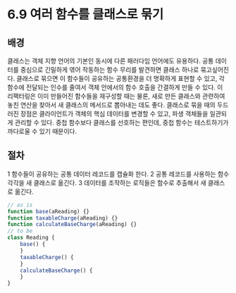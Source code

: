 # 6.9 여러 함수를  클래스로 묶기 

## 배경 

클래스는 객체 지향 언어의 기본인 동시에 다른 패러다임 언어에도 유용하다.
공통 데이터를 중심으로 긴밀하게 엮어 작동하는 함수 무리를 발견하면 클래스 하나로 묶고싶어진다.
클래스로 묶으면 이 함수들이 공유하는 공통환경을 더 명확하게 표현할 수 있고, 
각 함수에 전달되는 인수를 줄여서 객체 안에서의 함수 호출을 간결하게 만들 수 있다.
이 리팩터링은 이미 만들어진 함수들을 재구성할 때는 물론, 새로 만든 클래스와 관련하여 놓친 연산을 찾아서 새 클래스의 
메서드로 뽑아내는 데도 좋다. 
클래스로 묶을 때의 두드러진 장점은 클라이언트가 객체의 핵심 데이터를 변경할 수 있고, 파생 객체들을 일관되게 관리할 수 있다. 
중첩 함수보다 클래스를 선호하는 편인데, 중첩 함수는 테스트하기가 까다로울 수 있기 때문이다. 

## 절차 
1  함수들이 공유하는 공통 데이터 레코드를 캡슐화 한다. 
2  공통 레코드를 사용하는 함수 각각을 새 클래스로 옮긴다. 
3  데이터를 조작하는 로직들은 함수로 추출해서 새 클래스로 옮긴다. 

```js
// as is
function base(aReading) {}
function taxableCharge(aReading) {}
function calculateBaseCharge(aReading) {}
// to be
class Reading {
    base() {
    }
    taxableCharge() {
    }
    calculateBaseCharge() {
    }
}
```
